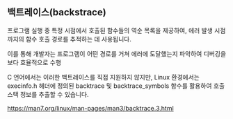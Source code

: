 ## 백트레이스(backstrace)
프로그램 실행 중 특정 시점에서 호출된 함수들의 역순 목록을 제공하여, 에러 발생 시점까지의 함수 호출 경로를 추적하는 데 사용됩니다. 

이를 통해 개발자는 프로그램이 어떤 경로를 거쳐 에러에 도달했는지 파악하여 디버깅을 보다 효율적으로 수행

C 언어에서는 이러한 백트레이스를 직접 지원하지 않지만, Linux 환경에서는 execinfo.h 헤더에 정의된 backtrace 및 backtrace_symbols 함수를 활용하여 호출 스택 정보를 추출할 수 있습니다. 

https://man7.org/linux/man-pages/man3/backtrace.3.html
